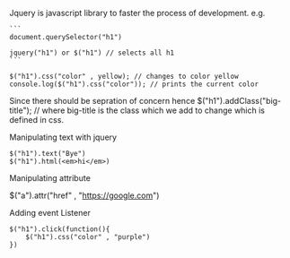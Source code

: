 Jquery is javascript library to faster the process of development.
e.g.

    ```
    document.querySelector("h1")

    jquery("h1") or $("h1") // selects all h1
    ```

```
$("h1").css("color" , yellow); // changes to color yellow
console.log($("h1").css("color")); // prints the current color
```

Since there should be sepration of concern
hence 
$("h1").addClass("big-title"); // where big-title is the class which we add to change which is defined in css.


Manipulating text with jquery
```
$("h1").text("Bye")
$("h1").html(<em>hi</em>)
```

Manipulating attribute

$("a").attr("href" , "https://google.com")


Adding event Listener
```
$("h1").click(function(){
    $("h1").css("color" , "purple")
})
```
